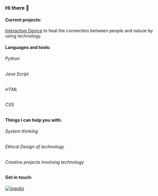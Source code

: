 ### Hi there 👋

#### Current projects:
[Interactive Device](https://github.com/sofistagil/cybernetics_project) to heal the connection between people and nature by using technology. 


#### Languages and tools:
###### Python
###### Java Script
###### HTML
###### CSS

#### Things I can help you with:

###### System thinking
###### Ethical Design of technology
###### Creative projects involving technology 


#### Get in touch:

[![loguito](https://user-images.githubusercontent.com/72535736/209548974-4acf6830-e26c-44b9-9e45-b8ee09fa04ec.png)](https://www.linkedin.com/in/daniela-fer/)
